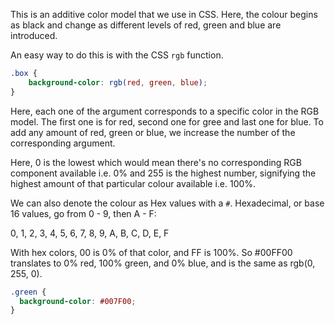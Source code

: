
This is an additive color model that we use in CSS. Here, the colour begins as black and change as different levels of red, green and blue are introduced.

An easy way to do this is with the CSS `rgb` function.

```css
.box {
    background-color: rgb(red, green, blue);
}
```

Here, each one of the argument corresponds to a specific color in the RGB model. The first one is for red, second one for gree and last one for blue. To add any amount of red, green or blue, we increase the number of the corresponding argument.

Here, 0 is the lowest which would mean there's no corresponding RGB component available i.e. 0% and 255 is the highest number, signifying the highest amount of that particular colour available i.e. 100%.

We can also denote the colour as Hex values with a `#`. Hexadecimal, or base 16 values, go from 0 - 9, then A - F:

0, 1, 2, 3, 4, 5, 6, 7, 8, 9, A, B, C, D, E, F

With hex colors, 00 is 0% of that color, and FF is 100%. So #00FF00 translates to 0% red, 100% green, and 0% blue, and is the same as rgb(0, 255, 0).

```css
.green {
  background-color: #007F00;
}
```
